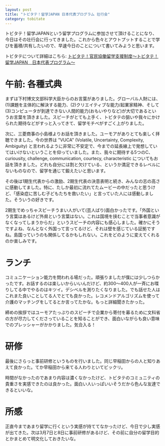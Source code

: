 ```yaml
---
layout: post
title: "トビタテ！留学JAPAN 日本代表プログラム 壮行会"
category: tobitate
---
```


トビタテ！留学JAPANという留学プログラムに参加させて頂けることになり、今日はその壮行会に行ってきました。これから色々とアウトプットすることで学びを蓄積/共有したいので、早速今日のことについて書いてみようと思います。

トビタテについて詳細はこちら: [トビタテ！官民協働留学支援制度～トビタテ！留学JAPAN　日本代表プログラム～](https://tobitate.jasso.go.jp/)

# 午前: 各種式典

まずは下村博文文部科学大臣からのお言葉がありました。グローバル人財には、(1)課題を主体的に解決する能力、(2)クリエイティブな能力/起業家精神、そして(3)コンピュータが到達できない人間的能力(おもいやりなど)が大切であるというお言葉を頂きました。スピーチがとても上手く、トビタテの狙いや我々にかけられた期待などがすっと入ってきて、留学モチベがすごく上がりました。

次に、三菱商事の小島様よりお話を頂きました。ユーモアがありとても楽しく拝聴できました。今の世界は "VUCA" (Volatile, Uncertainty, Complexity, Ambiguity) と言われるように非常に不安定で、今までの延長線上で発想していてはいけないということを仰っていました。また、我々に期待する5つのC、curiousity, challenge, communication, courtecy, characteristic についてもお話を頂きました。どれも自分には割と欠けている、というか満足できるレベルにないものなので、留学を通じて鍛えたいと思います。

その後は1期生代表からの激励、2期生代表の決意表明と続き、みんなの志の高さに感動してました。特に、たしか最初に流れてたムービーの中だったと思うけど、「感染症に苦しむ子どもたちを救いたい」と言っていた人には感動しました。そういうの好きです。

2期生でめっちゃスピーチうまい人がいて(芸人ばり)面白かったです。「外国という言葉はあるけど外県という言葉はない。これは国境を挟むことで当事者意識がなくなってしまうからだ」というスピーチの内容にも感心しました。確かにそうですよね、なんとなく外国って言ってるけど、それは壁を感じている証拠ですね。島国っていうのも関係してるかもしれない。これをどのように変えてくれるのか楽しみです。

# ランチ

コミュニケーション能力を問われる場だった。頑張りましたが僕には少しつらかったです。お話するのは楽しいからいいんだけど、約300〜400人が一斉にお喋りしてる中でやるのはキツイ。デシベルを測りたくなりました。でも話せた人はこれまた良いことしてる人でとても良かった。レコメンドアルゴリズムを使って介護のマッチングをしてるとか言ってたかな。もっと詳細聞きたかった。

締めの挨拶ではユーモアたっぷりのスピーチで企業から寄付を募るために文科省の方が尽力してくださっていることを知ることができ、面白いながらも良い意味でのプレッシャーがかかりました。気合入る！

# 研修

最後にさらっと事前研修というものを行いました。同じ早稲田からの人と知りあえて良かった。てか早稲田から来てる人わりといてビックリ。

時間がなかったのであまり内容は濃くなかったけど、トビタテのコミュニティの貴重さを実感できたのは良かった。面白い人いっぱいいそうだから色んな友達できるといいな。

# 所感

正直今まであまり留学に行くという実感が持ててなかったけど、今日で少し実感が出てきた。次は3月7日と8日に事前研修があるけど、その前に自分の留学目的とかまとめて明文化しておきたいな。
